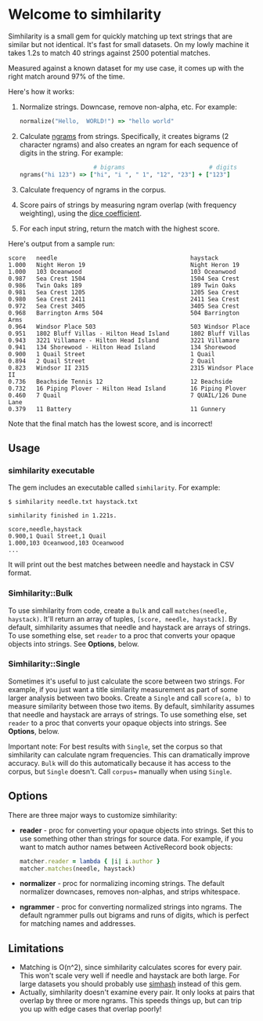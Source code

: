 # Welcome to simhilarity

Simhilarity is a small gem for quickly matching up text strings that are similar but not identical. It's fast for small datasets. On my lowly machine it takes 1.2s to match 40 strings against 2500 potential matches.

Measured against a known dataset for my use case, it comes up with the right match around 97% of the time.

Here's how it works:

1. Normalize strings. Downcase, remove non-alpha, etc. For example:

   ```ruby
   normalize("Hello,  WORLD!") => "hello world"
   ```
1. Calculate [ngrams](http://en.wikipedia.org/wiki/N-gram) from strings. Specifically, it creates bigrams (2 character ngrams) and also creates an ngram for each sequence of digits in the string. For example:

   ```ruby
                        # bigrams                        # digits
   ngrams("hi 123") => ["hi", "i ", " 1", "12", "23"] + ["123"]
   ```
1. Calculate frequency of ngrams in the corpus.
1. Score pairs of strings by measuring ngram overlap (with frequency weighting), using the [dice coefficient](http://en.wikipedia.org/wiki/S%C3%B8rensen%E2%80%93Dice_coefficient).
1. For each input string, return the match with the highest score.

Here's output from a sample run:

```
score   needle                                      haystack
1.000   Night Heron 19                              Night Heron 19
1.000   103 Oceanwood                               103 Oceanwood
0.987   Sea Crest 1504                              1504 Sea Crest
0.986   Twin Oaks 189                               189 Twin Oaks
0.981   Sea Crest 1205                              1205 Sea Crest
0.980   Sea Crest 2411                              2411 Sea Crest
0.972   Sea Crest 3405                              3405 Sea Crest
0.968   Barrington Arms 504                         504 Barrington Arms
0.964   Windsor Place 503                           503 Windsor Place
0.951   1802 Bluff Villas - Hilton Head Island      1802 Bluff Villas
0.943   3221 Villamare - Hilton Head Island         3221 Villamare
0.941   134 Shorewood - Hilton Head Island          134 Shorewood
0.900   1 Quail Street                              1 Quail
0.894   2 Quail Street                              2 Quail
0.823   Windsor II 2315                             2315 Windsor Place II
0.736   Beachside Tennis 12                         12 Beachside
0.732   16 Piping Plover - Hilton Head Island       16 Piping Plover
0.460   7 Quail                                     7 QUAIL/126 Dune Lane
0.379   11 Battery                                  11 Gunnery
```

Note that the final match has the lowest score, and is incorrect!

## Usage

### simhilarity executable

The gem includes an executable called `simhilarity`. For example:

```
$ simhilarity needle.txt haystack.txt

simhilarity finished in 1.221s.

score,needle,haystack
0.900,1 Quail Street,1 Quail
1.000,103 Oceanwood,103 Oceanwood
...
```

It will print out the best matches between needle and haystack in CSV format.

### Simhilarity::Bulk

To use simhilarity from code, create a `Bulk` and call `matches(needle, haystack)`. It'll return an array of tuples, `[score, needle, haystack]`. By default, simhilarity assumes that needle and haystack are arrays of strings. To use something else, set `reader` to a proc that converts your opaque objects into strings. See **Options**, below.

### Simhilarity::Single

Sometimes it's useful to just calculate the score between two strings. For example, if you just want a title similarity measurement as part of some larger analysis between two books. Create a `Single` and call `score(a, b)` to measure similarity between those two items. By default, simhilarity assumes that needle and haystack are arrays of strings. To use something else, set `reader` to a proc that converts your opaque objects into strings. See **Options**, below.

Important note: For best results with `Single`, set the corpus so that simhilarity can calculate ngram frequencies. This can dramatically improve accuracy. `Bulk` will do this automatically because it has access to the corpus, but `Single` doesn't. Call `corpus=` manually when using `Single`.

## Options

There are three major ways to customize simhilarity:

* **reader** - proc for converting your opaque objects into strings. Set this to use something other than strings for source data. For example, if you want to match author names between ActiveRecord book objects:

   ```ruby
   matcher.reader = lambda { |i| i.author }
   matcher.matches(needle, haystack)
   ```

* **normalizer** - proc for normalizing incoming strings. The default normalizer downcases, removes non-alphas, and strips whitespace.

* **ngrammer** - proc for converting normalized strings into ngrams. The default ngrammer pulls out bigrams and runs of digits, which is perfect for matching names and addresses.

## Limitations

* Matching is O(n^2), since simhilarity calculates scores for every pair. This won't scale very well if needle and haystack are both large. For large datasets you should probably use [simhash](http://matpalm.com/resemblance/simhash/) instead of this gem.
* Actually, simhilarity doesn't examine every pair. It only looks at pairs that overlap by three or more ngrams. This speeds things up, but can trip you up with edge cases that overlap poorly!

